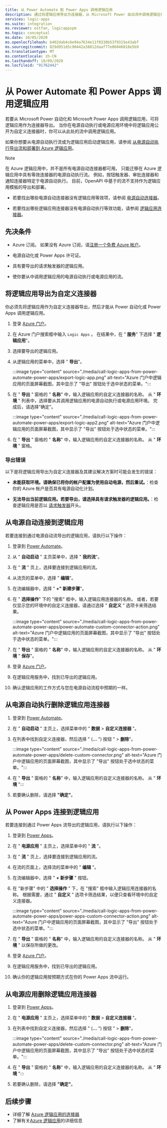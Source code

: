 ```yaml
---
title: 从 Power Automate 和 Power Apps 调用逻辑应用
description: 通过将逻辑应用导出为连接器，从 Microsoft Power 自动流中调用逻辑应用。
services: logic-apps
ms.suite: integration
ms.reviewer: estfan, logicappspm
ms.topic: conceptual
ms.date: 10/05/2020
ms.openlocfilehash: b402dab4c6e94a7634e11f0330b5379315e43abf
ms.sourcegitcommit: 829d951d5c90442a38012daaf77e86046018e5b9
ms.translationtype: MT
ms.contentlocale: zh-CN
ms.lasthandoff: 10/09/2020
ms.locfileid: "91762442"
---
```

# <a name="call-logic-apps-from-power-automate-and-power-apps"></a>从 Power Automate 和 Power Apps 调用逻辑应用

若要从 Microsoft Power 自动化和 Microsoft Power Apps 调用逻辑应用，可将逻辑应用作为连接器导出。 当你在电源自动执行或电源应用环境中将逻辑应用公开为自定义连接器时，你可以从此处的流中调用逻辑应用。

如果你想要从电源自动执行流或为逻辑应用启动逻辑应用，请参阅 [从电源自动执行导出流和部署到 Azure 逻辑应用](export-from-microsoft-flow-logic-app-template.md)。

> [!NOTE]
> 在 Azure 逻辑应用中，并不是所有电源自动连接器都可用。 只能迁移在 Azure 逻辑应用中具有等效连接器的电源自动执行流。 例如，按钮触发器、审批连接器和通知连接器特定于电源自动执行。 目前，OpenAPI 中基于的流不支持作为逻辑应用模板的导出和部署。
>
> * 若要找出哪些电源自动连接器没有逻辑应用等效项，请参阅 [电源自动连接器](/connectors/connector-reference/connector-reference-powerautomate-connectors)。
>
> * 若要找出哪些逻辑应用连接器没有电源自动执行等效功能，请参阅 [逻辑应用连接器](/connectors/connector-reference/connector-reference-powerautomate-connectors)。

## <a name="prerequisites"></a>先决条件

* Azure 订阅。 如果没有 Azure 订阅，请[注册一个免费 Azure 帐户](https://azure.microsoft.com/free/)。

* 电源自动化或 Power Apps 许可证。

* 具有要导出的请求触发器的逻辑应用。

* 使你要从中调用逻辑应用的电源自动执行或电源应用的流。

## <a name="export-your-logic-app-as-a-custom-connector"></a>将逻辑应用导出为自定义连接器

你必须先将逻辑应用作为自定义连接器导出，然后才能从 Power 自动化或 Power Apps 调用逻辑应用。

1. 登录 [Azure 门户](https://portal.azure.com)。

1. 在 Azure 门户搜索框中输入 `Logic Apps` 。 在结果中，在 " **服务**" 下选择 " **逻辑应用**"。

1. 选择要导出的逻辑应用。

1. 从逻辑应用的菜单中，选择 " **导出**"。

    :::image type="content" source="./media/call-logic-apps-from-power-automate-power-apps/export-logic-app.png" alt-text="Azure 门户中逻辑应用的页面屏幕截图，其中显示了 &quot;导出&quot; 按钮处于选中状态的菜单。&quot;:::

1. 在 &quot; **导出** &quot; 窗格的 &quot; **名称**&quot; 中，输入逻辑应用的自定义连接器的名称。 从 &quot; **环境** " 列表中，选择要从其调用逻辑应用的电源自动执行或电源应用环境。 完成后，请选择“确定”。

    :::image type="content" source="./media/call-logic-apps-from-power-automate-power-apps/export-logic-app2.png" alt-text="Azure 门户中逻辑应用的页面屏幕截图，其中显示了 &quot;导出&quot; 按钮处于选中状态的菜单。&quot;:::

1. 在 &quot; **导出** &quot; 窗格的 &quot; **名称**&quot; 中，输入逻辑应用的自定义连接器的名称。 从 &quot; **环境** " 窗格。

### <a name="exporting-errors"></a>导出错误

以下是将逻辑应用导出为自定义连接器及其建议解决方案时可能会发生的错误：

* **未能获取环境。请确保已将你的帐户配置为使用自动电源，然后重试。**：检查你的 Azure 帐户是否具有电源自动化计划。

* **无法导出当前逻辑应用。若要导出，请选择具有请求触发器的逻辑应用。**：检查逻辑应用是否以 [请求触发器](./logic-apps-workflow-actions-triggers.md#request-trigger)开头。

## <a name="connect-to-your-logic-app-from-power-automate"></a>从电源自动连接到逻辑应用

若要连接到通过电源自动流导出的逻辑应用，请执行以下操作：

1. 登录到 [Power Automate](https://flow.microsoft.com)。

1. 从 " **自动启动** " 主页菜单中，选择 " **我的流**"。

1. 在 " **流** " 页上，选择要连接到逻辑应用的流。

1. 从流页的菜单中，选择 " **编辑**"。

1. 在流编辑器中，选择 " **&#43;" 新建步骤**"。

1. 在 " **选择操作**" 下的 "搜索" 框中，输入逻辑应用连接器的名称。 或者，若要仅显示您的环境中的自定义连接器，请通过选择 " **自定义** " 选项卡来筛选结果。

    :::image type="content" source="./media/call-logic-apps-from-power-automate-power-apps/power-automate-custom-connector-action.png" alt-text="Azure 门户中逻辑应用的页面屏幕截图，其中显示了 &quot;导出&quot; 按钮处于选中状态的菜单。&quot;:::

1. 在 &quot; **导出** &quot; 窗格的 &quot; **名称**&quot; 中，输入逻辑应用的自定义连接器的名称。 从 &quot; **环境** " **保存**"。

1. 登录 [Azure 门户](https://portal.azure.com)。

1. 在逻辑应用服务中，找到已导出的逻辑应用。

1. 确认逻辑应用的工作方式与您在电源自动流程中预期的一样。

## <a name="delete-logic-app-connector-from-power-automate"></a>从电源自动执行删除逻辑应用连接器

1. 登录到 [Power Automate](https://flow.microsoft.com)。

1. 在 " **自动启动** " 主页上，选择菜单中的 " **数据** &gt; **自定义连接器** "。

1. 在列表中找到自定义连接器，然后选择 " (**...** ") 按钮 " &gt; **删除**"。

    :::image type="content" source="./media/call-logic-apps-from-power-automate-power-apps/delete-custom-connector.png" alt-text="Azure 门户中逻辑应用的页面屏幕截图，其中显示了 &quot;导出&quot; 按钮处于选中状态的菜单。&quot;:::

1. 在 &quot; **导出** &quot; 窗格的 &quot; **名称**&quot; 中，输入逻辑应用的自定义连接器的名称。 从 &quot; **环境** ":::

1. 若要确认删除，请选择 **"确定"**。

## <a name="connect-to-your-logic-app-from-power-apps"></a>从 Power Apps 连接到逻辑应用

若要连接到通过 Power Apps 流导出的逻辑应用，请执行以下操作：

1. 登录到 [Power Apps](https://powerapps.microsoft.com/)。

1. 在 " **电源应用** " 主页上，选择菜单中的 " **流** "。

1. 在 " **流** " 页上，选择要连接到逻辑应用的流。

1. 在流的页面上，选择流的菜单中的 " **编辑** "。

1. 在流编辑器中，选择 " **&#43; 新步骤** " 按钮。

1. 在 "新步骤" 中的 " **选择操作** " 下，在 "搜索" 框中输入逻辑应用连接器的名称。 根据需要，通过 " **自定义** " 选项卡筛选结果，以便只查看环境中的自定义连接器。

    :::image type="content" source="./media/call-logic-apps-from-power-automate-power-apps/power-apps-custom-connector-action.png" alt-text="Azure 门户中逻辑应用的页面屏幕截图，其中显示了 &quot;导出&quot; 按钮处于选中状态的菜单。&quot;:::

1. 在 &quot; **导出** &quot; 窗格的 &quot; **名称**&quot; 中，输入逻辑应用的自定义连接器的名称。 从 &quot; **环境** " 以保存所做的更改。 

1. 登录 [Azure 门户](https://portal.azure.com)。

1. 在逻辑应用服务中，找到已导出的逻辑应用。

1. 确认你的逻辑应用按预期方式在你的 Power Apps 流中运行。

## <a name="delete-logic-app-connector-from-power-apps"></a>从电源应用删除逻辑应用连接器

1. 登录到 [Power Apps](https://powerapps.microsoft.com)。

1. 在 " **电源应用** " 主页上，选择菜单中的 " **数据** &gt; **自定义连接器** "。

1. 在列表中找到自定义连接器，然后选择 " (**...** ") 按钮 " &gt; **删除**"。

    :::image type="content" source="./media/call-logic-apps-from-power-automate-power-apps/delete-custom-connector.png" alt-text="Azure 门户中逻辑应用的页面屏幕截图，其中显示了 &quot;导出&quot; 按钮处于选中状态的菜单。&quot;:::

1. 在 &quot; **导出** &quot; 窗格的 &quot; **名称**&quot; 中，输入逻辑应用的自定义连接器的名称。 从 &quot; **环境** ":::

1. 若要确认删除，请选择 **"确定"**。

## <a name="next-steps"></a>后续步骤

* 详细了解 [Azure 逻辑应用的连接器](../connectors/apis-list.md)
* 了解有关[Azure 逻辑应用](../logic-apps/logic-apps-overview.md)的详细信息
